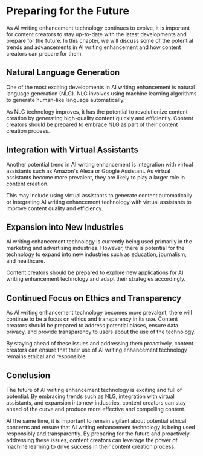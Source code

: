 Preparing for the Future
=====================================================================

As AI writing enhancement technology continues to evolve, it is important for content creators to stay up-to-date with the latest developments and prepare for the future. In this chapter, we will discuss some of the potential trends and advancements in AI writing enhancement and how content creators can prepare for them.

Natural Language Generation
---------------------------

One of the most exciting developments in AI writing enhancement is natural language generation (NLG). NLG involves using machine learning algorithms to generate human-like language automatically.

As NLG technology improves, it has the potential to revolutionize content creation by generating high-quality content quickly and efficiently. Content creators should be prepared to embrace NLG as part of their content creation process.

Integration with Virtual Assistants
-----------------------------------

Another potential trend in AI writing enhancement is integration with virtual assistants such as Amazon's Alexa or Google Assistant. As virtual assistants become more prevalent, they are likely to play a larger role in content creation.

This may include using virtual assistants to generate content automatically or integrating AI writing enhancement technology with virtual assistants to improve content quality and efficiency.

Expansion into New Industries
-----------------------------

AI writing enhancement technology is currently being used primarily in the marketing and advertising industries. However, there is potential for the technology to expand into new industries such as education, journalism, and healthcare.

Content creators should be prepared to explore new applications for AI writing enhancement technology and adapt their strategies accordingly.

Continued Focus on Ethics and Transparency
------------------------------------------

As AI writing enhancement technology becomes more prevalent, there will continue to be a focus on ethics and transparency in its use. Content creators should be prepared to address potential biases, ensure data privacy, and provide transparency to users about the use of the technology.

By staying ahead of these issues and addressing them proactively, content creators can ensure that their use of AI writing enhancement technology remains ethical and responsible.

Conclusion
----------

The future of AI writing enhancement technology is exciting and full of potential. By embracing trends such as NLG, integration with virtual assistants, and expansion into new industries, content creators can stay ahead of the curve and produce more effective and compelling content.

At the same time, it is important to remain vigilant about potential ethical concerns and ensure that AI writing enhancement technology is being used responsibly and transparently. By preparing for the future and proactively addressing these issues, content creators can leverage the power of machine learning to drive success in their content creation process.
